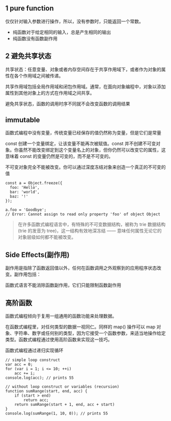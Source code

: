 ## 1 pure function

仅仅针对输入参数进行操作，所以，没有参数时，只能返回一个常数。

- 纯函数对于给定相同的输入，总是产生相同的输出
- 纯函数没有函数副作用





## 2 避免共享状态

共享状态：任意变量、对象或者内存空间存在于共享作用域下，或者作为对象的属性在各个作用域之间被传递。

共享作用域包括全局作用域和闭包作用域。通常，在面向对象编程中，对象以添加属性到其他对象上的方式在作用域之间共享。

避免共享状态，函数的调用时序不同就不会改变函数的调用结果





## immutable

函数式编程中没有变量，传统变量已经保存的值仍然称为变量，但是它们是常量

const 创建一个变量绑定，让该变量不能再次被赋值。const 并不创建不可变对象。你虽然不能改变绑定到这个变量名上的对象，但你仍然可以改变它的属性，这意味着 const 的变量仍然是可变的，而不是不可变的。

不可变对象完全不能被改变。你可以通过深度冻结对象来创造一个真正的不可变的值

```
const a = Object.freeze({
  foo: 'Hello',
  bar: 'world',
  baz: '!'
});
 
a.foo = 'Goodbye';
// Error: Cannot assign to read only property 'foo' of object Object
```



> 在许多函数式编程语言中，有特殊的不可变数据结构，被称为 trie 数据结构(trie 的发音为 tree)，这一结构有效地深冻结 —— 意味任何属性无论它的对象层级如何都不能被改变。



## Side Effects(副作用)

副作用是指除了函数返回值以外，任何在函数调用之外观察到的应用程序状态改变。副作用包括：

函数式语言不能消除函数副作用，它们只能限制函数副作用



## 高阶函数

函数式编程倾向于复用一组通用的函数功能来处理数据。

在函数式编程里，对任何类型的数据一视同仁。同样的 map() 操作可以 map 对象、字符串、数字或任何别的类型，因为它接受一个函数参数，来适当地操作给定类型。函数式编程通过使用高阶函数来实现这一技巧。



函数式编程通过递归实现循环

```
// simple loop construct
var acc = 0;
for (var i = 1; i <= 10; ++i)
    acc += i;
console.log(acc); // prints 55

// without loop construct or variables (recursion)
function sumRange(start, end, acc) {
    if (start > end)
        return acc;
    return sumRange(start + 1, end, acc + start)
}
console.log(sumRange(1, 10, 0)); // prints 55
```

